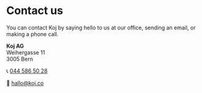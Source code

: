 # Contact us

You can contact Koj by saying hello to us at our office, sending an email, or making a phone call.

**Koj AG**  
Weihergasse 11  
3005 Bern

📞 [044 586 50 28](tel:+414455028)

📧 hallo@koj.co

